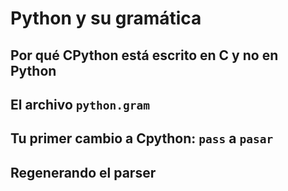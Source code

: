 # Python y su gramática

## Por qué CPython está escrito en C y no en Python

## El archivo `python.gram`

## Tu primer cambio a Cpython: `pass` a `pasar`

## Regenerando el parser